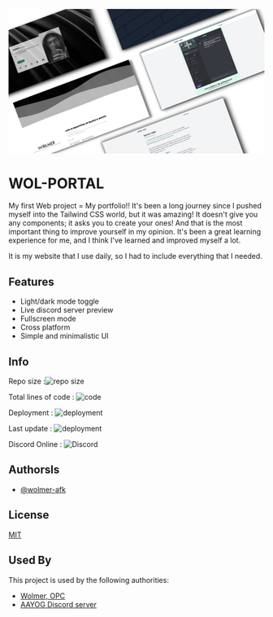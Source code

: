 
![Demo](assets/demo.png)
 
# WOL-PORTAL 

My first Web project = My portfolio!! It's been a long journey since I pushed myself into the Tailwind CSS world, but it was amazing! It doesn't give you any components; it asks you to create your ones! And that is the most important thing to improve yourself in my opinion. It's been a great learning experience for me, and I think I've learned and improved myself a lot.

It is my website that I use daily, so I had to include everything that I needed.


## Features

- Light/dark mode toggle
- Live discord server preview
- Fullscreen mode
- Cross platform
- Simple and minimalistic UI



## Info


Repo size :![repo size](https://img.shields.io/github/repo-size/wolmer-afk/WolPortal)

Total lines of code : ![code](https://img.shields.io/tokei/lines/github/wolmer-afk/WolPortal)

Deployment : ![deployment](https://img.shields.io/github/deployments/wolmer-afk/WolPortal/github-pages)

Last update : ![deployment](https://img.shields.io/github/last-commit/wolmer-afk/WolPortal)

Discord Online : ![Discord](https://img.shields.io/discord/936114716475006976)
## Authorsls
- [@wolmer-afk](https://www.github.com/wolmer-afk)


## License

[MIT](https://choosealicense.com/licenses/mit/)


## Used By

This project is used by the following authorities:

- [Wolmer, OPC](https:/www.wolmer.cf)
- [AAYOG Discord server](https://wolmer.cf/redirect/discord)

